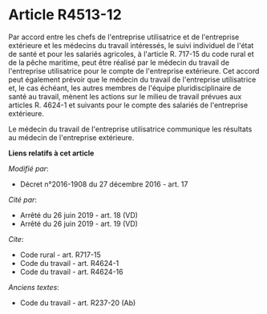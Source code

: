 # Article R4513-12

Par accord entre les chefs de l'entreprise utilisatrice et de l'entreprise extérieure et les médecins du travail intéressés,
le suivi individuel de l'état de santé et pour les salariés agricoles, à l'article R. 717-15 du code rural et de la pêche
maritime, peut être réalisé par le médecin du travail de l'entreprise utilisatrice pour le compte de l'entreprise extérieure.
Cet accord peut également prévoir que le médecin du travail de l'entreprise utilisatrice et, le cas échéant, les autres
membres de l'équipe pluridisciplinaire de santé au travail, mènent les actions sur le milieu de travail prévues aux articles
R. 4624-1 et suivants pour le compte des salariés de l'entreprise extérieure. 

Le médecin du travail de l'entreprise utilisatrice communique les résultats au médecin de l'entreprise extérieure.

**Liens relatifs à cet article**

_Modifié par_:

  - Décret n°2016-1908 du 27 décembre 2016 - art. 17

_Cité par_:

  - Arrêté du 26 juin 2019 - art. 18 (VD)
  - Arrêté du 26 juin 2019 - art. 19 (VD)

_Cite_:

  - Code rural - art. R717-15
  - Code du travail - art. R4624-1
  - Code du travail - art. R4624-16

_Anciens textes_:

  - Code du travail - art. R237-20 (Ab)
